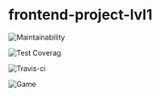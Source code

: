 # frontend-project-lvl1
![Maintainability](https://api.codeclimate.com/v1/badges/21c9af77c017fe142fea/maintainability)

![Test Coverag](https://api.codeclimate.com/v1/badges/21c9af77c017fe142fea/test_coverage)

![Travis-ci](https://travis-ci.org/KimSvetlana/frontend-project-lvl1.svg?branch=master)

![Game](https://asciinema.org/a/W4An3KUVW5bpLl6lyg11NrJge)
